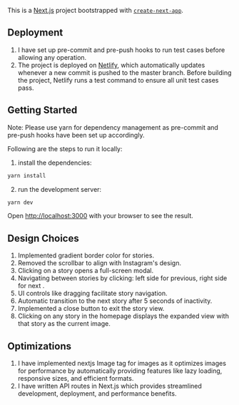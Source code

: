 This is a [Next.js](https://nextjs.org/) project bootstrapped with [`create-next-app`](https://github.com/vercel/next.js/tree/canary/packages/create-next-app).

## Deployment

1. I have set up pre-commit and pre-push hooks to run test cases before allowing any operation.
2. The project is deployed on [Netlify](https://master--insta-stories-test.netlify.app/), which automatically updates whenever a new commit is pushed to the master branch. Before building the project, Netlify runs a test command to ensure all unit test cases pass.

## Getting Started

Note: Please use yarn for dependency management as pre-commit and pre-push hooks have been set up accordingly.

Following are the steps to run it locally:

1. install the dependencies:

```bash
yarn install
```

2. run the development server:

```bash
yarn dev
```

Open [http://localhost:3000](http://localhost:3000) with your browser to see the result.

## Design Choices

1. Implemented gradient border color for stories.
2. Removed the scrollbar to align with Instagram's design.
3. Clicking on a story opens a full-screen modal.
4. Navigating between stories by clicking: left side for previous, right side for next .
5. UI controls like dragging facilitate story navigation.
6. Automatic transition to the next story after 5 seconds of inactivity.
7. Implemented a close button to exit the story view.
8. Clicking on any story in the homepage displays the expanded view with that story as the current image.

## Optimizations

1. I have implemented nextjs Image tag for images as it optimizes images for performance by automatically providing features like lazy loading, responsive sizes, and efficient formats.
2. I have written API routes in Next.js which provides streamlined development, deployment, and performance benefits.
